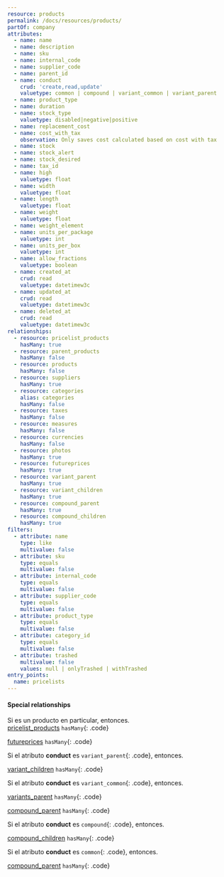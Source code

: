 ```yaml
---
resource: products
permalink: /docs/resources/products/
partOf: company
attributes:
  - name: name
  - name: description
  - name: sku
  - name: internal_code
  - name: supplier_code
  - name: parent_id
  - name: conduct
    crud: 'create,read,update'
    valuetype: common | compound | variant_common | variant_parent
  - name: product_type
  - name: duration
  - name: stock_type
    valuetype: disabled|negative|positive
  - name: replacement_cost
  - name: cost_with_tax
    observation: Only saves cost calculated based on cost with tax
  - name: stock
  - name: stock_alert
  - name: stock_desired
  - name: tax_id
  - name: high
    valuetype: float
  - name: width
    valuetype: float
  - name: length
    valuetype: float
  - name: weight
    valuetype: float
  - name: weight_element
  - name: units_per_package
    valuetype: int
  - name: units_per_box
    valuetype: int
  - name: allow_fractions
    valuetype: boolean
  - name: created_at
    crud: read
    valuetype: datetimew3c
  - name: updated_at
    crud: read
    valuetype: datetimew3c
  - name: deleted_at
    crud: read
    valuetype: datetimew3c
relationships:
  - resource: pricelist_products
    hasMany: true
  - resource: parent_products
    hasMany: false
  - resource: products
    hasMany: false
  - resource: suppliers
    hasMany: true
  - resource: categories
    alias: categories
    hasMany: false
  - resource: taxes
    hasMany: false
  - resource: measures
    hasMany: false
  - resource: currencies
    hasMany: false
  - resource: photos
    hasMany: true
  - resource: futureprices
    hasMany: true
  - resource: variant_parent
    hasMany: true
  - resource: variant_children
    hasMany: true
  - resource: compound_parent
    hasMany: true
  - resource: compound_children
    hasMany: true
filters:
  - attribute: name
    type: like
    multivalue: false
  - attribute: sku
    type: equals
    multivalue: false
  - attribute: internal_code
    type: equals
    multivalue: false
  - attribute: supplier_code
    type: equals
    multivalue: false
  - attribute: product_type
    type: equals
    multivalue: false
  - attribute: category_id
    type: equals
    multivalue: false
  - attribute: trashed
    multivalue: false
    values: null | onlyTrashed | withTrashed
entry_points:
  name: pricelists
---
```


#### Special relationships
Si es un producto en particular, entonces.  
[pricelist_products](pricelist-products) `hasMany`{: .code}

[futureprices](futureprices) `hasMany`{: .code}

Si el atributo **conduct** es `variant_parent`{: .code}, entonces.

[variant_children](variant-children) `hasMany`{: .code}

Si el atributo **conduct** es `variant_common`{: .code}, entonces.

[variants_parent](variants-parent) `hasMany`{: .code}

[compound_parent](compound-parent) `hasMany`{: .code}

Si el atributo **conduct** es `compound`{: .code}, entonces.

[compound_children](compound-children) `hasMany`{: .code}

Si el atributo **conduct** es `common`{: .code}, entonces.

[compound_parent](compound-parent) `hasMany`{: .code}
